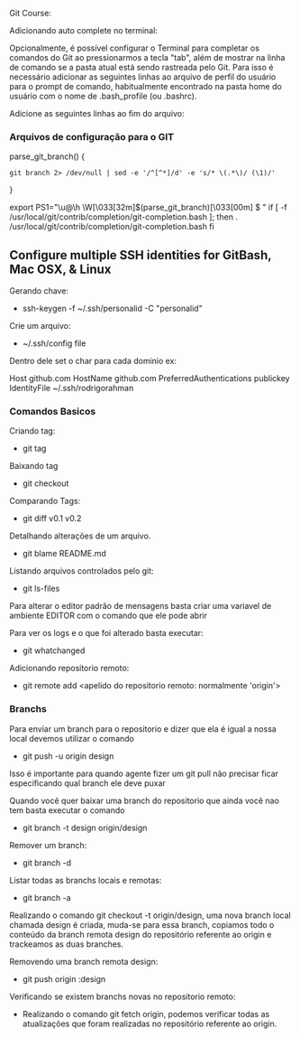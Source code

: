 Git Course:

Adicionando auto complete no terminal:

Opcionalmente, é possível configurar o Terminal para completar os comandos do Git ao pressionarmos a tecla "tab", além de mostrar na linha de comando se a pasta atual está sendo rastreada pelo Git. Para isso é necessário adicionar as seguintes linhas ao arquivo de perfil do usuário para o prompt de comando, habitualmente encontrado na pasta home do usuário com o nome de .bash_profile (ou .bashrc).

Adicione as seguintes linhas ao fim do arquivo:

### Arquivos de configuração para o GIT
parse_git_branch() {

    git branch 2> /dev/null | sed -e '/^[^*]/d' -e 's/* \(.*\)/ (\1)/'

}

export PS1="\u@\h \W\[\033[32m\]\$(parse_git_branch)\[\033[00m\] $ "
if [ -f /usr/local/git/contrib/completion/git-completion.bash ]; then
    . /usr/local/git/contrib/completion/git-completion.bash
fi

## Configure multiple SSH identities for GitBash, Mac OSX, & Linux
Gerando chave:
   - ssh-keygen -f ~/.ssh/personalid -C "personalid" 
   
Crie um arquivo: 
   - ~/.ssh/config file
   
Dentro dele set o char para cada dominio ex:

Host github.com
 HostName github.com
 PreferredAuthentications publickey
 IdentityFile ~/.ssh/rodrigorahman


### Comandos Basicos

Criando tag:
  - git tag <nome da tag>

Baixando tag
  - git checkout <nome da tag>

Comparando Tags:
  - git diff v0.1 v0.2

Detalhando alterações de um arquivo.
  - git blame README.md
  
  
Listando arquivos controlados pelo git:
  - git ls-files
    
Para alterar o editor padrão de mensagens basta criar uma variavel de ambiente EDITOR com o comando que ele pode abrir 


Para ver os logs e o que foi alterado basta executar:
   - git whatchanged
    
Adicionando repositorio remoto:
   - git remote add <apelido do repositorio remoto: normalmente 'origin'> <url do projeto>
   
   
   
### Branchs

Para enviar um branch para o repositorio e dizer que ela é igual a nossa local devemos utilizar o comando
   - git push -u origin design
   
Isso é importante para quando agente fizer um git pull não precisar ficar especificando qual branch ele deve puxar

Quando você quer baixar uma branch do repositorio que ainda você nao tem basta executar o comando
   - git branch -t      design            origin/design
              <nome da branch>  <Nome da branch remota>
              
Remover um branch:
   - git branch -d <Nome da branch>
   
Listar todas as branchs locais e remotas:
   - git branch -a
   
Realizando o comando git checkout -t origin/design, uma nova branch local chamada design é criada, muda-se para essa branch, copiamos todo o conteúdo da branch remota design do repositório referente ao origin e trackeamos as duas branches.

Removendo uma branch remota design:
   - git push origin :design
   
   
Verificando se existem branchs novas no repositorio remoto: 
   - Realizando o comando git fetch origin, podemos verificar todas as atualizações que foram realizadas no repositório referente ao origin.